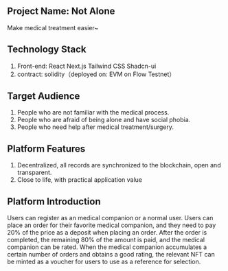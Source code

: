 ## Project Name: Not Alone
Make medical treatment easier~

## Technology Stack
1. Front-end: React Next.js Tailwind CSS Shadcn-ui
2. contract: solidity（deployed on: EVM on Flow Testnet）

## Target Audience
1. People who are not familiar with the medical process.
2. People who are afraid of being alone and have social phobia.
3. People who need help after medical treatment/surgery.
   
## Platform Features
1. Decentralized, all records are synchronized to the blockchain, open and transparent.
2. Close to life, with practical application value

## Platform Introduction
Users can register as an medical companion or a normal user. Users can place an order for their favorite medical companion, and they need to pay 20% of the price as a deposit when placing an order. After the order is completed, the remaining 80% of the amount is paid, and the medical companion can be rated. When the medical companion accumulates a certain number of orders and obtains a good rating, the relevant NFT can be minted as a voucher for users to use as a reference for selection.
